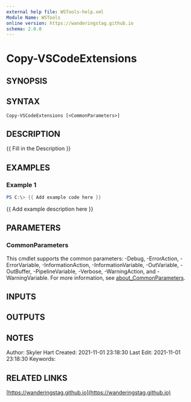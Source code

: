 ```yaml
---
external help file: WSTools-help.xml
Module Name: WSTools
online version: https://wanderingstag.github.io
schema: 2.0.0
---
```


# Copy-VSCodeExtensions

## SYNOPSIS

## SYNTAX

```
Copy-VSCodeExtensions [<CommonParameters>]
```

## DESCRIPTION
{{ Fill in the Description }}

## EXAMPLES

### Example 1
```powershell
PS C:\> {{ Add example code here }}
```

{{ Add example description here }}

## PARAMETERS

### CommonParameters
This cmdlet supports the common parameters: -Debug, -ErrorAction, -ErrorVariable, -InformationAction, -InformationVariable, -OutVariable, -OutBuffer, -PipelineVariable, -Verbose, -WarningAction, and -WarningVariable. For more information, see [about_CommonParameters](http://go.microsoft.com/fwlink/?LinkID=113216).

## INPUTS

## OUTPUTS

## NOTES
Author: Skyler Hart
Created: 2021-11-01 23:18:30
Last Edit: 2021-11-01 23:18:30
Keywords:

## RELATED LINKS

[https://wanderingstag.github.io](https://wanderingstag.github.io)

